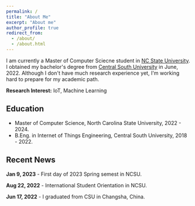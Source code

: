 ```yaml
---
permalink: /
title: "About Me"
excerpt: "About me"
author_profile: true
redirect_from: 
  - /about/
  - /about.html
---
```


I am currently a Master of Computer Sciecne student in [NC State University](https://www.csc.ncsu.edu/). I obtained my bachelor's degree from [Central South University](https://cse.csu.edu.cn/) in June, 2022. Although I don't have much research experience yet, I'm working hard to prepare for my academic path.

**Research Interest:** IoT, Machine Learning

Education
------
- Master of Computer Science, North Carolina State University, 2022 - 2024.
- B.Eng. in Internet of Things Engineering, Central South University, 2018 - 2022.

Recent News
------
**Jan 9, 2023** - First day of 2023 Spring semest in NCSU.

**Aug 22, 2022** - International Student Orientation in NCSU.

**Jun 17, 2022** - I graduated from CSU in Changsha, China.
